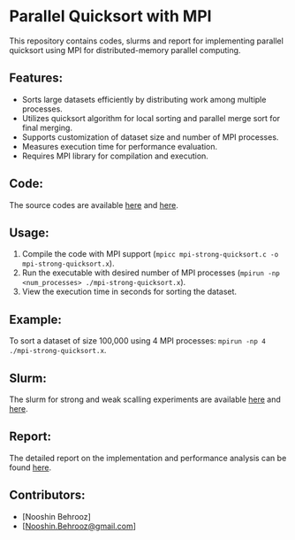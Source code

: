 # Parallel Quicksort with MPI

This repository contains codes, slurms and report for implementing parallel quicksort using MPI for distributed-memory parallel computing.

## Features:
- Sorts large datasets efficiently by distributing work among multiple processes.
- Utilizes quicksort algorithm for local sorting and parallel merge sort for final merging.
- Supports customization of dataset size and number of MPI processes.
- Measures execution time for performance evaluation.
- Requires MPI library for compilation and execution.

## Code:
The source codes are available 
[here](https://github.com/SNB-Cs-Ds/hpc_projects/blob/main/project_2_MPI_Quick-Sort/mpi-strong-quicksort.c) and
[here](https://github.com/SNB-Cs-Ds/hpc_projects/blob/main/project_2_MPI_Quick-Sort/mpi-weak-quicksort.c).

## Usage:
1. Compile the code with MPI support (`mpicc mpi-strong-quicksort.c -o mpi-strong-quicksort.x`).
2. Run the executable with desired number of MPI processes (`mpirun -np <num_processes> ./mpi-strong-quicksort.x`).
3. View the execution time in seconds for sorting the dataset.

## Example:
To sort a dataset of size 100,000 using 4 MPI processes: `mpirun -np 4 ./mpi-strong-quicksort.x`.

## Slurm:
The slurm for strong and weak scalling experiments are available 
[here](https://github.com/SNB-Cs-Ds/hpc_projects/blob/main/project_2_MPI_Quick-Sort/slurm-mpi-strong-qsort.job) and
[here](https://github.com/SNB-Cs-Ds/hpc_projects/blob/main/project_2_MPI_Quick-Sort/slurm-mpi-weak-qsort.job).

## Report:
The detailed report on the implementation and performance analysis can be found 
[here](https://github.com/SNB-Cs-Ds/hpc_projects/blob/main/project_2_MPI_Quick-Sort/report_proj2.pdf).

## Contributors:
- [Nooshin Behrooz]
- [Nooshin.Behrooz@gmail.com]





